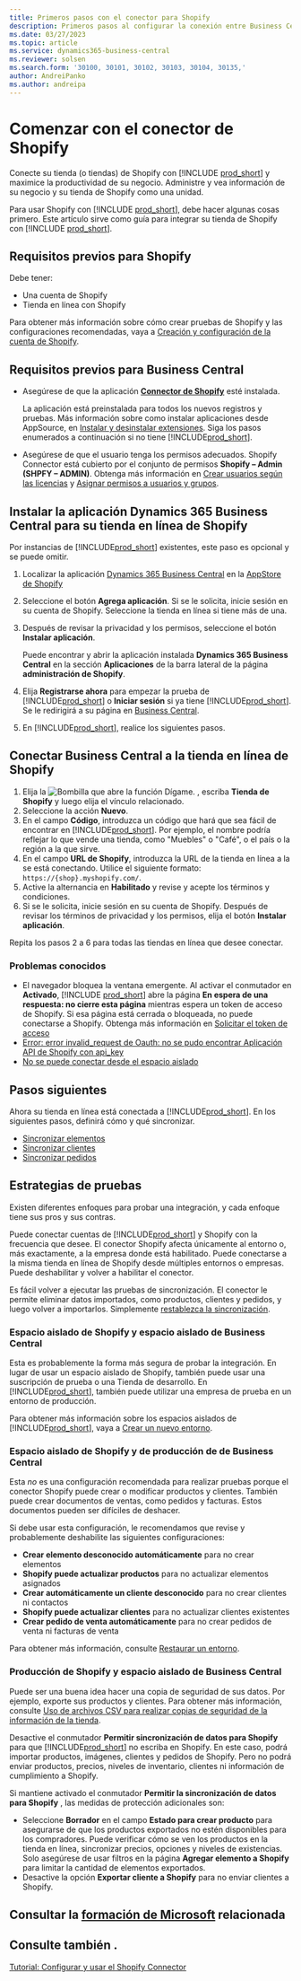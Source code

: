 ```yaml
---
title: Primeros pasos con el conector para Shopify
description: Primeros pasos al configurar la conexión entre Business Central y Shopify
ms.date: 03/27/2023
ms.topic: article
ms.service: dynamics365-business-central
ms.reviewer: solsen
ms.search.form: '30100, 30101, 30102, 30103, 30104, 30135,'
author: AndreiPanko
ms.author: andreipa
---
```


# <a name="get-started-with-the-shopify-connector"></a><a name="get-started-with-the-shopify-connector"></a>Comenzar con el conector de Shopify

Conecte su tienda (o tiendas) de Shopify con [!INCLUDE [prod_short](../includes/prod_short.md)] y maximice la productividad de su negocio. Administre y vea información de su negocio y su tienda de Shopify como una unidad.

Para usar Shopify con [!INCLUDE [prod_short](../includes/prod_short.md)], debe hacer algunas cosas primero. Este artículo sirve como guía para integrar su tienda de Shopify con [!INCLUDE [prod_short](../includes/prod_short.md)].

## <a name="prerequisites-for-shopify"></a><a name="prerequisites-for-shopify"></a>Requisitos previos para Shopify

Debe tener:

- Una cuenta de Shopify
- Tienda en línea con Shopify

Para obtener más información sobre cómo crear pruebas de Shopify y las configuraciones recomendadas, vaya a [Creación y configuración de la cuenta de Shopify](shopify-account.md).

## <a name="prerequisites-for-business-central"></a><a name="prerequisites-for-business-central"></a>Requisitos previos para Business Central

- Asegúrese de que la aplicación **[Connector de Shopify](https://go.microsoft.com/fwlink/?linkid=2196238)** esté instalada.

  La aplicación está preinstalada para todos los nuevos registros y pruebas. Más información sobre como instalar aplicaciones desde AppSource, en [Instalar y desinstalar extensiones](../ui-extensions-install-uninstall.md#install). Siga los pasos enumerados a continuación si no tiene [!INCLUDE[prod_short](../includes/prod_short.md)].

- Asegúrese de que el usuario tenga los permisos adecuados. Shopify Connector está cubierto por el conjunto de permisos **Shopify – Admin (SHPFY – ADMIN)**. Obtenga más información en [Crear usuarios según las licencias](../ui-how-users-permissions.md) y [Asignar permisos a usuarios y grupos](../ui-define-granular-permissions.md).

## <a name="install-the-dynamics-365-business-central-app-to-your-shopify-online-store"></a><a name="install-the-dynamics-365-business-central-app-to-your-shopify-online-store"></a>Instalar la aplicación Dynamics 365 Business Central para su tienda en línea de Shopify

Por instancias de [!INCLUDE[prod_short](../includes/prod_short.md)] existentes, este paso es opcional y se puede omitir.

1. Localizar la aplicación [Dynamics 365 Business Central](https://apps.shopify.com/dynamics-365-business-central) en la [AppStore de Shopify](https://apps.shopify.com/)
2. Seleccione el botón **Agrega aplicación**. Si se le solicita, inicie sesión en su cuenta de Shopify. Seleccione la tienda en línea si tiene más de una.
3. Después de revisar la privacidad y los permisos, seleccione el botón **Instalar aplicación**.

   Puede encontrar y abrir la aplicación instalada **Dynamics 365 Business Central** en la sección **Aplicaciones** de la barra lateral de la página **administración de Shopify**.
4. Elija **Registrarse ahora** para empezar la prueba de [!INCLUDE[prod_short](../includes/prod_short.md)] o **Iniciar sesión** si ya tiene [!INCLUDE[prod_short](../includes/prod_short.md)]. Se le redirigirá a su página en [Business Central](https://businesscentral.dynamics.com).
5. En [!INCLUDE[prod_short](../includes/prod_short.md)], realice los siguientes pasos.

## <a name="connect-business-central-to-the-shopify-online-store"></a><a name="connect-business-central-to-the-shopify-online-store"></a>Conectar Business Central a la tienda en línea de Shopify

1. Elija la ![Bombilla que abre la función Dígame.](../media/ui-search/search_small.png "Dígame qué desea hacer") , escriba **Tienda de Shopify** y luego elija el vínculo relacionado.
2. Seleccione la acción **Nuevo**.  
3. En el campo **Código**, introduzca un código que hará que sea fácil de encontrar en [!INCLUDE[prod_short](../includes/prod_short.md)]. Por ejemplo, el nombre podría reflejar lo que vende una tienda, como "Muebles" o "Café", o el país o la región a la que sirve.
4. En el campo **URL de Shopify**, introduzca la URL de la tienda en línea a la se está conectando. Utilice el siguiente formato: `https://{shop}.myshopify.com/`.
5. Active la alternancia en **Habilitado** y revise y acepte los términos y condiciones.
6. Si se le solicita, inicie sesión en su cuenta de Shopify. Después de revisar los términos de privacidad y los permisos, elija el botón **Instalar aplicación**.

Repita los pasos 2 a 6 para todas las tiendas en línea que desee conectar.

### <a name="known-issues"></a><a name="known-issues"></a>Problemas conocidos

- El navegador bloquea la ventana emergente. Al activar el conmutador en **Activado**, [!INCLUDE [prod_short](../includes/prod_short.md)] abre la página **En espera de una respuesta: no cierre esta página** mientras espera un token de acceso de Shopify. Si esa página está cerrada o bloqueada, no puede conectarse a Shopify. Obtenga más información en [Solicitar el token de acceso](troubleshoot.md#request-the-access-token)
- [Error: error invalid_request de Oauth: no se pudo encontrar Aplicación API de Shopify con api_key](troubleshoot.md#error-oauth-error-invalid_request-could-not-find-shopify-api-application-with-api_key)
- [No se puede conectar desde el espacio aislado](troubleshoot.md#verify-and-enable-permissions-to-make-http-requests-in-a-non-production-environment)

## <a name="next-steps"></a><a name="next-steps"></a>Pasos siguientes

Ahora su tienda en línea está conectada a [!INCLUDE[prod_short](../includes/prod_short.md)]. En los siguientes pasos, definirá cómo y qué sincronizar.

- [Sincronizar elementos](synchronize-items.md)
- [Sincronizar clientes](synchronize-customers.md)
- [Sincronizar pedidos](synchronize-orders.md)

## <a name="testing-strategies"></a><a name="testing-strategies"></a>Estrategias de pruebas

Existen diferentes enfoques para probar una integración, y cada enfoque tiene sus pros y sus contras.

Puede conectar cuentas de [!INCLUDE[prod_short](../includes/prod_short.md)] y Shopify con la frecuencia que desee. El conector Shopify afecta únicamente al entorno o, más exactamente, a la empresa donde está habilitado. Puede conectarse a la misma tienda en línea de Shopify desde múltiples entornos o empresas. Puede deshabilitar y volver a habilitar el conector.

Es fácil volver a ejecutar las pruebas de sincronización. El conector le permite eliminar datos importados, como productos, clientes y pedidos, y luego volver a importarlos. Simplemente [restablezca la sincronización](troubleshoot.md#reset-sync).

### <a name="shopify-sandbox-and-business-central-sandbox"></a><a name="shopify-sandbox-and-business-central-sandbox"></a>Espacio aislado de Shopify y espacio aislado de Business Central

Esta es probablemente la forma más segura de probar la integración. En lugar de usar un espacio aislado de Shopify, también puede usar una suscripción de prueba o una Tienda de desarrollo. En [!INCLUDE[prod_short](../includes/prod_short.md)], también puede utilizar una empresa de prueba en un entorno de producción.

Para obtener más información sobre los espacios aislados de [!INCLUDE[prod_short](../includes/prod_short.md)], vaya a [Crear un nuevo entorno](/dynamics365/business-central/dev-itpro/administration/tenant-admin-center-environments#create-a-new-environment).

### <a name="shopify-sandbox-and-business-central-production"></a><a name="shopify-sandbox-and-business-central-production"></a>Espacio aislado de Shopify y de producción de de Business Central

Esta *no* es una configuración recomendada para realizar pruebas porque el conector Shopify puede crear o modificar productos y clientes. También puede crear documentos de ventas, como pedidos y facturas. Estos documentos pueden ser difíciles de deshacer.
 
Si debe usar esta configuración, le recomendamos que revise y probablemente deshabilite las siguientes configuraciones:

* **Crear elemento desconocido automáticamente** para no crear elementos
* **Shopify puede actualizar productos** para no actualizar elementos asignados
* **Crear automáticamente un cliente desconocido** para no crear clientes ni contactos
* **Shopify puede actualizar clientes** para no actualizar clientes existentes
* **Crear pedido de venta automáticamente** para no crear pedidos de venta ni facturas de venta

Para obtener más información, consulte [Restaurar un entorno](/dynamics365/business-central/dev-itpro/administration/tenant-admin-center-backup-restore).

### <a name="shopify-production-and-business-central-sandbox"></a><a name="shopify-production-and-business-central-sandbox"></a>Producción de Shopify y espacio aislado de Business Central

Puede ser una buena idea hacer una copia de seguridad de sus datos. Por ejemplo, exporte sus productos y clientes. Para obtener más información, consulte [Uso de archivos CSV para realizar copias de seguridad de la información de la tienda](https://help.shopify.com/en/manual/shopify-admin/duplicate-store#using-csv-files-to-back-up-store-information).

Desactive el conmutador **Permitir sincronización de datos para Shopify** para que [!INCLUDE[prod_short](../includes/prod_short.md)] no escriba en Shopify. En este caso, podrá importar productos, imágenes, clientes y pedidos de Shopify. Pero no podrá enviar productos, precios, niveles de inventario, clientes ni información de cumplimiento a Shopify.

Si mantiene activado el conmutador **Permitir la sincronización de datos para Shopify** , las medidas de protección adicionales son:

*   Seleccione **Borrador** en el campo **Estado para crear producto** para asegurarse de que los productos exportados no estén disponibles para los compradores. Puede verificar cómo se ven los productos en la tienda en línea, sincronizar precios, opciones y niveles de existencias. Solo asegúrese de usar filtros en la página **Agregar elemento a Shopify**  para limitar la cantidad de elementos exportados.
* Desactive la opción **Exportar cliente a Shopify** para no enviar clientes a Shopify.

## <a name="see-related-microsoft-training"></a><a name="see-related-microsoft-training"></a>Consultar la [formación de Microsoft](/training/paths/use-shopify-connector-dynamics-365-business-central/) relacionada

## <a name="see-also"></a><a name="see-also"></a>Consulte también .

[Tutorial: Configurar y usar el Shopify Connector](walkthrough-setting-up-and-using-shopify.md)  

